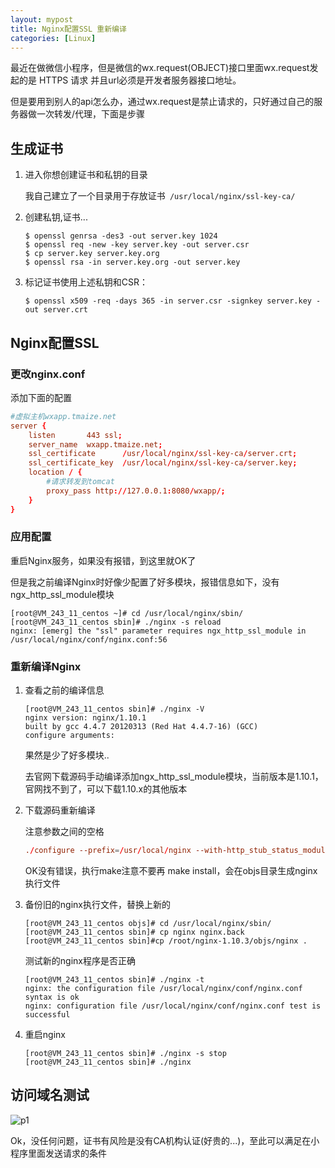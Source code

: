```yaml
---
layout: mypost
title: Nginx配置SSL 重新编译
categories: [Linux]
---
```


最近在做微信小程序，但是微信的wx.request(OBJECT)接口里面wx.request发起的是 HTTPS 请求
并且url必须是开发者服务器接口地址。

但是要用到别人的api怎么办，通过wx.request是禁止请求的，只好通过自己的服务器做一次转发/代理，下面是步骤

## 生成证书

1. 进入你想创建证书和私钥的目录

	我自己建立了一个目录用于存放证书` /usr/local/nginx/ssl-key-ca/`

2. 创建私钥,证书...

	```
	$ openssl genrsa -des3 -out server.key 1024
	$ openssl req -new -key server.key -out server.csr
	$ cp server.key server.key.org
	$ openssl rsa -in server.key.org -out server.key
	```
3. 标记证书使用上述私钥和CSR：

	```
	$ openssl x509 -req -days 365 -in server.csr -signkey server.key -out server.crt
	```


## Nginx配置SSL

### 更改nginx.conf

添加下面的配置

```conf
#虚拟主机wxapp.tmaize.net
server {
	listen       443 ssl;
	server_name  wxapp.tmaize.net;
	ssl_certificate      /usr/local/nginx/ssl-key-ca/server.crt; 
	ssl_certificate_key  /usr/local/nginx/ssl-key-ca/server.key;
	location / {
		#请求转发到tomcat
		proxy_pass http://127.0.0.1:8080/wxapp/;
	}
}
```

### 应用配置

重启Nginx服务，如果没有报错，到这里就OK了

但是我之前编译Nginx时好像少配置了好多模块，报错信息如下，没有ngx_http_ssl_module模块

```
[root@VM_243_11_centos ~]# cd /usr/local/nginx/sbin/
[root@VM_243_11_centos sbin]# ./nginx -s reload
nginx: [emerg] the "ssl" parameter requires ngx_http_ssl_module in /usr/local/nginx/conf/nginx.conf:56
```

### 重新编译Nginx

1. 查看之前的编译信息

	```
	[root@VM_243_11_centos sbin]# ./nginx -V
	nginx version: nginx/1.10.1
	built by gcc 4.4.7 20120313 (Red Hat 4.4.7-16) (GCC) 
	configure arguments:
	```

	果然是少了好多模块..

	去官网下载源码手动编译添加ngx_http_ssl_module模块，当前版本是1.10.1，官网找不到了，可以下载1.10.x的其他版本

2. 下载源码重新编译

	注意参数之间的空格

	```conf
	./configure --prefix=/usr/local/nginx --with-http_stub_status_module --with-http_ssl_module --with-file-aio --with-http_realip_module
	```

	OK没有错误，执行make注意不要再 make install，会在objs目录生成nginx执行文件
	
3. 备份旧的nginx执行文件，替换上新的

	```
	[root@VM_243_11_centos objs]# cd /usr/local/nginx/sbin/
	[root@VM_243_11_centos sbin]# cp nginx nginx.back
	[root@VM_243_11_centos sbin]#cp /root/nginx-1.10.3/objs/nginx .
	```

	测试新的nginx程序是否正确

	```
	[root@VM_243_11_centos sbin]# ./nginx -t
	nginx: the configuration file /usr/local/nginx/conf/nginx.conf syntax is ok
	nginx: configuration file /usr/local/nginx/conf/nginx.conf test is successful
	```

4. 重启nginx

	```
	[root@VM_243_11_centos sbin]# ./nginx -s stop
	[root@VM_243_11_centos sbin]# ./nginx
	```

## 访问域名测试

![p1](01.jpg)

Ok，没任何问题，证书有风险是没有CA机构认证(好贵的...)，至此可以满足在小程序里面发送请求的条件